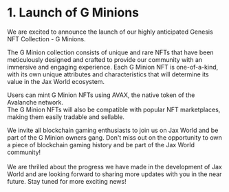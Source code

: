 # 1. Launch of G Minions

We are excited to announce the launch of our highly anticipated Genesis NFT Collection - G Minions.

The G Minion collection consists of unique and rare NFTs that have been meticulously designed and crafted to provide our community with an immersive and engaging experience. Each G Minion NFT is one-of-a-kind, with its own unique attributes and characteristics that will determine its value in the Jax World ecosystem.

Users can mint G Minion NFTs using AVAX, the native token of the Avalanche network.\
The G Minion NFTs will also be compatible with popular NFT marketplaces, making them easily tradable and sellable.

We invite all blockchain gaming enthusiasts to join us on Jax World and be part of the G Minion owners gang. Don't miss out on the opportunity to own a piece of blockchain gaming history and be part of the Jax World community!\
\
We are thrilled about the progress we have made in the development of Jax World and are looking forward to sharing more updates with you in the near future. Stay tuned for more exciting news!
